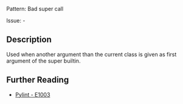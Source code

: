 Pattern: Bad super call

Issue: -

## Description

Used when another argument than the current class is given as first argument of the super builtin.

## Further Reading

* [Pylint - E1003](http://pylint-messages.wikidot.com/messages:e1003)